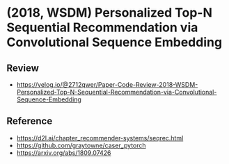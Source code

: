 # (2018, WSDM) Personalized Top-N Sequential Recommendation via Convolutional Sequence Embedding
## Review
- https://velog.io/@2712qwer/Paper-Code-Review-2018-WSDM-Personalized-Top-N-Sequential-Recommendation-via-Convolutional-Sequence-Embedding

## Reference
- https://d2l.ai/chapter_recommender-systems/seqrec.html
- https://github.com/graytowne/caser_pytorch
- https://arxiv.org/abs/1809.07426
